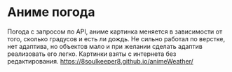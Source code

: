 # Аниме погода
Погода с запросом по API, аниме картинка меняется в зависимости от того, сколько градусов и есть ли дождь.
Не сильно работал по верстке, нет адаптива, но объектов мало и при желании сделать адаптив реализовать его легко.
Картинки взяты с интернета без редактирования.
https://8soulkeeper8.github.io/animeWeather/
